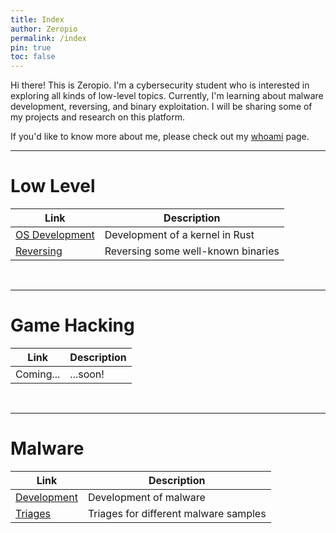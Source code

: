 ```yaml
---
title: Index
author: Zeropio
permalink: /index
pin: true
toc: false
---
```


Hi there! This is Zeropio. I'm a cybersecurity student who is interested in exploring all kinds of low-level topics. Currently, I'm learning about malware development, reversing, and binary exploitation. I will be sharing some of my projects and research on this platform.

If you'd like to know more about me, please check out my [whoami](/whoami) page.

---

# Low Level

| **Link**   | **Description**    |
|--------------- | --------------- |
| [OS Development](/categories/osdev) | Development of a kernel in Rust |
| [Reversing](/categories/reversing/) | Reversing some well-known binaries |

<br>

---

# Game Hacking

| **Link**   | **Description**    |
|--------------- | --------------- |
| Coming... | ...soon! |

<br>

---

# Malware

| **Link**   | **Description**    |
|--------------- | --------------- |
| [Development](/categories/development) | Development of malware |
| [Triages](/categories/triage/) | Triages for different malware samples |

